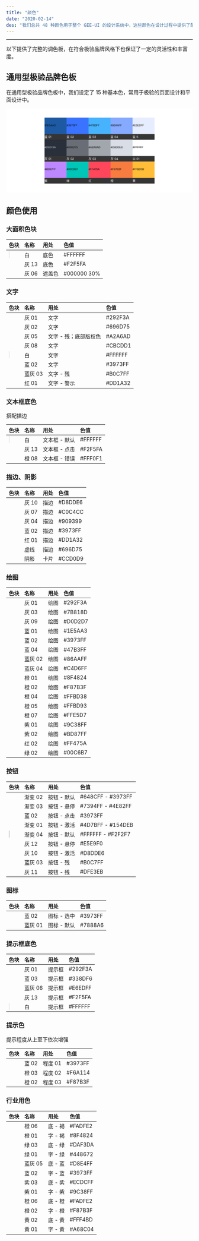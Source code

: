 ```yaml
---
title: "颜色"
date: "2020-02-14"
des: "我们总共 48 种颜色用于整个 GEE-UI 的设计系统中，这些颜色在设计过程中提供了配色参考，也对视觉呈现进行一系列规范。"
---
```


---

以下提供了完整的调色板，在符合极验品牌风格下也保证了一定的灵活性和丰富度。

## 通用型极验品牌色板

在通用型极验品牌色板中，我们设定了 15 种基本色，常用于极验的页面设计和平面设计中。

![color-1](color-1.jpg)

## 颜色使用

### 大面积色块

| 色块                                                                                                     | 名称  | 用处   | 色值        |
| :------------------------------------------------------------------------------------------------------- | :---- | :----- | :---------- |
| <span class="colorBlock" style="background-color: #ffffff;border: 1px solid rgba(0, 0, 0, 0.1);"></span> | 白    | 底色   | #FFFFFF     |
| <span class="colorBlock" style="background-color: #F2F5FA;"></span>                                      | 灰 13 | 底色   | #F2F5FA     |
| <span class="colorBlock" style="background-color: rgba(0 ,0 ,0 ,0.3);"></span>                           | 灰 06 | 遮盖色 | #000000 30% |

### 文字

| 色块                                                                                                     | 名称    | 用处                  | 色值    |
| :------------------------------------------------------------------------------------------------------- | :------ | :-------------------- | :------ |
| <span class="colorBlock" style="background-color: #292F3A;"></span>                                      | 灰 01   | 文字                  | #292F3A |
| <span class="colorBlock" style="background-color: #696D75;"></span>                                      | 灰 02   | 文字                  | #696D75 |
| <span class="colorBlock" style="background-color: #A2A6AD"></span>                                       | 灰 05   | 文字 - 残；底部版权色 | #A2A6AD |
| <span class="colorBlock" style="background-color: #CBCDD1"></span>                                       | 灰 08   | 文字                  | #CBCDD1 |
| <span class="colorBlock" style="background-color: #FFFFFF;border: 1px solid rgba(0, 0, 0, 0.1);"></span> | 白      | 文字                  | #FFFFFF |
| <span class="colorBlock" style="background-color: #3973FF"></span>                                       | 蓝 02   | 文字                  | #3973FF |
| <span class="colorBlock" style="background-color: #B0C7FF"></span>                                       | 蓝灰 03 | 文字 - 残             | #B0C7FF |
| <span class="colorBlock" style="background-color: #DD1A32"></span>                                       | 红 01   | 文字 - 警示           | #DD1A32 |

### 文本框底色

搭配描边

| 色块                                                                                                     | 名称  | 用处          | 色值    |
| :------------------------------------------------------------------------------------------------------- | :---- | :------------ | :------ |
| <span class="colorBlock" style="background-color: #ffffff;border: 1px solid rgba(0, 0, 0, 0.1);"></span> | 白    | 文本框 - 默认 | #FFFFFF |
| <span class="colorBlock" style="background-color: #F2F5FA;"></span>                                      | 灰 13 | 文本框 - 点击 | #F2F5FA |
| <span class="colorBlock" style="background-color:#FFF0F1"></span>                                        | 橙 08 | 文本框 - 错误 | #FFF0F1 |

### 描边、阴影

| 色块                                                                | 名称  | 用处 | 色值    |
| :------------------------------------------------------------------ | :---- | :--- | :------ |
| <span class="colorBlock" style="background-color: #D8DDE6;"></span> | 灰 10 | 描边 | #D8DDE6 |
| <span class="colorBlock" style="background-color: #C0C4CC;"></span> | 灰 07 | 描边 | #C0C4CC |
| <span class="colorBlock" style="background-color: #909399;"></span> | 灰 04 | 描边 | #909399 |
| <span class="colorBlock" style="background-color: #3973FF;"></span> | 蓝 02 | 描边 | #3973FF |
| <span class="colorBlock" style="background-color: #DD1A32;"></span> | 红 01 | 描边 | #DD1A32 |
| <span class="colorBlock" style="background-color: #696D75;"></span> | 虚线  | 描边 | #696D75 |
| <span class="colorBlock" style="background-color: #CCD0D9;"></span> | 阴影  | 卡片 | #CCD0D9 |

### 绘图

| 色块                                                                | 名称    | 用处 | 色值    |
| :------------------------------------------------------------------ | :------ | :--- | :------ |
| <span class="colorBlock" style="background-color: #292F3A;"></span> | 灰 01   | 绘图 | #292F3A |
| <span class="colorBlock" style="background-color: #7B818D;"></span> | 灰 03   | 绘图 | #7B818D |
| <span class="colorBlock" style="background-color: #D0D2D7;"></span> | 灰 09   | 绘图 | #D0D2D7 |
| <span class="colorBlock" style="background-color: #1E5AA3;"></span> | 蓝 01   | 绘图 | #1E5AA3 |
| <span class="colorBlock" style="background-color: #3973FF;"></span> | 蓝 02   | 绘图 | #3973FF |
| <span class="colorBlock" style="background-color: #47B3FF;"></span> | 蓝 04   | 绘图 | #47B3FF |
| <span class="colorBlock" style="background-color: #86AAFF;"></span> | 蓝灰 02 | 绘图 | #86AAFF |
| <span class="colorBlock" style="background-color: #C4D6FF;"></span> | 蓝灰 04 | 绘图 | #C4D6FF |
| <span class="colorBlock" style="background-color: #8F4824;"></span> | 橙 01   | 绘图 | #8F4824 |
| <span class="colorBlock" style="background-color: #F87B3F;"></span> | 橙 02   | 绘图 | #F87B3F |
| <span class="colorBlock" style="background-color: #FFBD38;"></span> | 橙 04   | 绘图 | #FFBD38 |
| <span class="colorBlock" style="background-color: #FFBD93;"></span> | 橙 05   | 绘图 | #FFBD93 |
| <span class="colorBlock" style="background-color: #FFE5D7;"></span> | 橙 07   | 绘图 | #FFE5D7 |
| <span class="colorBlock" style="background-color: #9C38FF;"></span> | 紫 01   | 绘图 | #9C38FF |
| <span class="colorBlock" style="background-color: #BD87FF;"></span> | 紫 02   | 绘图 | #BD87FF |
| <span class="colorBlock" style="background-color: #FF475A;"></span> | 红 02   | 绘图 | #FF475A |
| <span class="colorBlock" style="background-color: #00C6B7;"></span> | 绿 02   | 绘图 | #00C6B7 |

### 按钮

| 色块                                                                                                                              | 名称    | 用处        | 色值              |
| :-------------------------------------------------------------------------------------------------------------------------------- | :------ | :---------- | :---------------- |
| <span class="colorBlock" style="background: linear-gradient(180deg, #648CFF 0%, #3973FF 100%);"></span>                           | 渐变 02 | 按钮 - 默认 | #648CFF - #3973FF |
| <span class="colorBlock" style="background: linear-gradient(180deg, #7394FF 0%, #4E82FF 100%);"></span>                           | 渐变 03 | 按钮 - 悬停 | #7394FF - #4E82FF |
| <span class="colorBlock" style="background: linear-gradient(180deg, #4D7BFF 0%, #154DEB 100%);"></span>                           | 蓝 02   | 按钮 - 点击 | #3973FF           |
| <span class="colorBlock" style="background-color: #DD1A32;"></span>                                                               | 渐变 01 | 按钮 - 激活 | #4D7BFF - #154DEB |
| <span class="colorBlock" style="background: linear-gradient(180deg, #FFFFFF 0%, #F2F2F7 100%);border: 1px solid #C0C4CC;"></span> | 渐变 04 | 按钮 - 默认 | #FFFFFF - #F2F2F7 |
| <span class="colorBlock" style="background-color: #E5E9F0;"></span>                                                               | 灰 12   | 按钮 - 悬停 | #E5E9F0           |
| <span class="colorBlock" style="background-color: #D8DDE6;"></span>                                                               | 灰 10   | 按钮 - 激活 | #D8DDE6           |
| <span class="colorBlock" style="background-color: #B0C7FF;"></span>                                                               | 蓝灰 03 | 按钮 - 残   | #B0C7FF           |
| <span class="colorBlock" style="background-color: #DFE3EB;"></span>                                                               | 灰 11   | 按钮 - 残   | #DFE3EB           |

### 图标

| 色块                                                                | 名称    | 用处        | 色值    |
| :------------------------------------------------------------------ | :------ | :---------- | :------ |
| <span class="colorBlock" style="background-color: #3973FF;"></span> | 蓝 02   | 图标 - 选中 | #3973FF |
| <span class="colorBlock" style="background-color: #7888A6;"></span> | 蓝灰 01 | 图标 - 默认 | #7888A6 |

### 提示框底色

| 色块                                                                                                     | 名称    | 用处   | 色值    |
| :------------------------------------------------------------------------------------------------------- | :------ | :----- | :------ |
| <span class="colorBlock" style="background-color: #292F3A;"></span>                                      | 灰 01   | 提示框 | #292F3A |
| <span class="colorBlock" style="background-color: #338DF6;"></span>                                      | 蓝 03   | 提示框 | #338DF6 |
| <span class="colorBlock" style="background-color: #E6EDFF;"></span>                                      | 蓝灰 06 | 提示框 | #E6EDFF |
| <span class="colorBlock" style="background-color: #F2F5FA;"></span>                                      | 灰 13   | 提示框 | #F2F5FA |
| <span class="colorBlock" style="background-color: #ffffff;border: 1px solid rgba(0, 0, 0, 0.1);"></span> | 白      | 提示框 | #FFFFFF |

### 提示色

提示程度从上至下依次增强

| 色块                                                                | 名称  | 用处    | 色值    |
| :------------------------------------------------------------------ | :---- | :------ | :------ |
| <span class="colorBlock" style="background-color: #3973FF;"></span> | 蓝 02 | 程度 01 | #3973FF |
| <span class="colorBlock" style="background-color: #F6A114;"></span> | 橙 03 | 程度 02 | #F6A114 |
| <span class="colorBlock" style="background-color: #F87B3F;"></span> | 橙 02 | 程度 03 | #F87B3F |

### 行业用色

| 色块                                                                | 名称    | 用处    | 色值    |
| :------------------------------------------------------------------ | :------ | :------ | :------ |
| <span class="colorBlock" style="background-color: #FADFE2;"></span> | 橙 06   | 底 - 褐 | #FADFE2 |
| <span class="colorBlock" style="background-color: #8F4824;"></span> | 橙 01   | 字 - 褐 | #8F4824 |
| <span class="colorBlock" style="background-color: #DAF3DA;"></span> | 绿 03   | 底 - 绿 | #DAF3DA |
| <span class="colorBlock" style="background-color: #448672;"></span> | 绿 01   | 字 - 绿 | #448672 |
| <span class="colorBlock" style="background-color: #D8E4FF;"></span> | 蓝灰 05 | 底 - 蓝 | #D8E4FF |
| <span class="colorBlock" style="background-color: #3973FF;"></span> | 蓝 02   | 字 - 蓝 | #3973FF |
| <span class="colorBlock" style="background-color: #ECDCFF;"></span> | 紫 03   | 底 - 紫 | #ECDCFF |
| <span class="colorBlock" style="background-color: #9C38FF;"></span> | 紫 01   | 字 - 紫 | #9C38FF |
| <span class="colorBlock" style="background-color: #FADFE2;"></span> | 橙 06   | 底 - 橙 | #FADFE2 |
| <span class="colorBlock" style="background-color: #F87B3F;"></span> | 橙 02   | 字 - 橙 | #F87B3F |
| <span class="colorBlock" style="background-color: #FFF4BD;"></span> | 黄 02   | 底 - 黄 | #FFF4BD |
| <span class="colorBlock" style="background-color: #A68C04;"></span> | 黄 01   | 字 - 黄 | #A68C04 |
